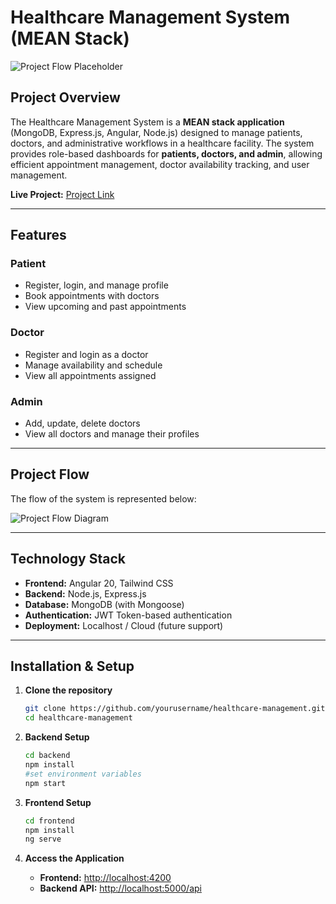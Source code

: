 # Healthcare Management System (MEAN Stack)


![Project Flow Placeholder](https://raw.githubusercontent.com/aakash1408/aakash_healthcare_management/main/Screenshot%202025-10-05%20at%201.39.18%E2%80%AFPM.png)

## Project Overview

The Healthcare Management System is a **MEAN stack application** (MongoDB, Express.js, Angular, Node.js) designed to manage patients, doctors, and administrative workflows in a healthcare facility. The system provides role-based dashboards for **patients, doctors, and admin**, allowing efficient appointment management, doctor availability tracking, and user management.  

**Live Project:** [Project Link](https://frontend-nu-rust.vercel.app/)

---

## Features

### Patient
- Register, login, and manage profile
- Book appointments with doctors
- View upcoming and past appointments

### Doctor
- Register and login as a doctor
- Manage availability and schedule
- View all appointments assigned

### Admin
- Add, update, delete doctors
- View all doctors and manage their profiles

---

## Project Flow

The flow of the system is represented below:

![Project Flow Diagram](https://raw.githubusercontent.com/aakash1408/aakash_healthcare_management/main/Screenshot%202025-10-05%20at%201.39.18%E2%80%AFPM.png)

---

## Technology Stack

- **Frontend:** Angular 20, Tailwind CSS  
- **Backend:** Node.js, Express.js  
- **Database:** MongoDB (with Mongoose)  
- **Authentication:** JWT Token-based authentication  
- **Deployment:** Localhost / Cloud (future support)

---

## Installation & Setup

1. **Clone the repository**
   ```bash
   git clone https://github.com/yourusername/healthcare-management.git
   cd healthcare-management
   ```

2. **Backend Setup**
   ```bash
   cd backend
   npm install
   #set environment variables
   npm start
   ```

3. **Frontend Setup**
   ```bash
   cd frontend
   npm install
   ng serve
   ```
4. **Access the Application**

    - **Frontend:** [http://localhost:4200](http://localhost:4200)  
    - **Backend API:** [http://localhost:5000/api](http://localhost:5000/api)
